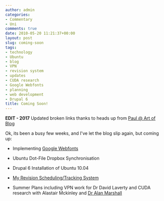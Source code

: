 ```yaml
---
author: admin
categories:
- Commentary
- Uni
comments: true
date: 2010-05-20 11:21:37+00:00
layout: post
slug: coming-soon
tags:
- technology
- Ubuntu
- blog
- VPN
- revision system
- updates
- CUDA research
- Google Webfonts
- planning
- web development
- Drupal 6
title: Coming Soon!
---
```



**EDIT - 2017** Updated broken links thanks to heads up from [Paul @ Art of Blog](http://www.artofblog.com/typography-basics-some-fundamentals-for-body-copy/)

Ok, its been a busy few weeks, and I've let the blog slip again, but coming up:

	
  * Implementing [Google Webfonts](https://fonts.google.com)

	
  * Ubuntu Dot-File Dropbox Synchronisation

	
  * Drupal 6 Installation of Ubuntu 10.04

	
  * [My Revision Scheduling/Tracking System](http://spreadsheets.google.com/pub?key=0Aqbk47T7d09kdEc1ZVltYThIeFJPXzl0N1JFeWt1Snc&hl=en_GB&output=html)

	
  * Summer Plans including VPN work for Dr David Laverty and CUDA research with Alastair Mckinley and [Dr Alan Marshall](http://www.ee.qub.ac.uk/dsp/research/telecomms/personal/Alan_Marshall.html)


